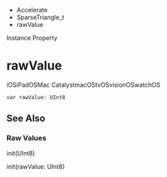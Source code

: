 

- Accelerate
- SparseTriangle_t
-  rawValue 

Instance Property

# rawValue

iOSiPadOSMac CatalystmacOStvOSvisionOSwatchOS

``` source
var rawValue: UInt8
```

## See Also

### Raw Values

init(UInt8)

init(rawValue: UInt8)


